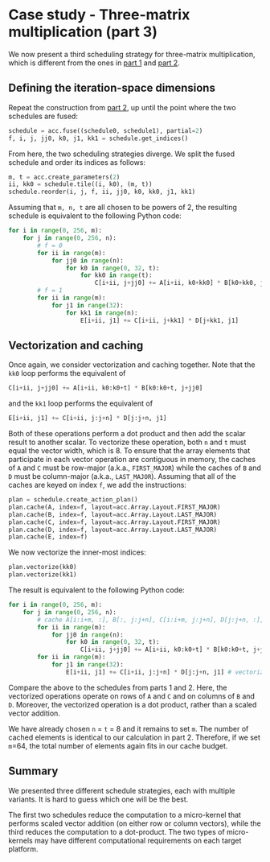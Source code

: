 [//]: # (Project: Accera)
[//]: # (Version: 1.2.0)

# Case study - Three-matrix multiplication (part 3)
We now present a third scheduling strategy for three-matrix multiplication, which is different from the ones in [part 1](<Three-matrix%20multiplication%20-%20part%201.md>) and [part 2](<Three-matrix%20multiplication%20-%20part%202.md>).

## Defining the iteration-space dimensions
Repeat the construction from [part 2](<Three-matrix%20multiplication%20-%20part%202.md>), up until the point where the two schedules are fused:
```python
schedule = acc.fuse((schedule0, schedule1), partial=2)
f, i, j, jj0, k0, j1, kk1 = schedule.get_indices()
```
From here, the two scheduling strategies diverge. We split the fused schedule and order its indices as follows:
```python
m, t = acc.create_parameters(2)
ii, kk0 = schedule.tile((i, k0), (m, t))
schedule.reorder(i, j, f, ii, jj0, k0, kk0, j1, kk1)
```
Assuming that `m, n, t` are all chosen to be powers of 2, the resulting schedule is equivalent to the following Python code:
```python
for i in range(0, 256, m):
    for j in range(0, 256, n):
        # f = 0
        for ii in range(m):
            for jj0 in range(n):
                for k0 in range(0, 32, t):
                    for kk0 in range(t):
                        C[i+ii, j+jj0] += A[i+ii, k0+kk0] * B[k0+kk0, j+jj0]
        # f = 1
        for ii in range(m):
            for j1 in range(32):
                for kk1 in range(n):
                    E[i+ii, j1] += C[i+ii, j+kk1] * D[j+kk1, j1]
```

## Vectorization and caching
Once again, we consider vectorization and caching together. Note that the `kk0` loop performs the equivalent of
```python
C[i+ii, j+jj0] += A[i+ii, k0:k0+t] * B[k0:k0+t, j+jj0]
```
and the `kk1` loop performs the equivalent of
```python
E[i+ii, j1] += C[i+ii, j:j+n] * D[j:j+n, j1]
```
Both of these operations perform a dot product and then add the scalar result to another scalar. To vectorize these operation, both `n` and `t` must equal the vector width, which is 8. To ensure that the array elements that participate in each vector operation are contiguous in memory, the caches of `A` and `C` must be row-major (a.k.a., `FIRST_MAJOR`) while the caches of `B` and `D` must be column-major (a.k.a., `LAST_MAJOR`). Assuming that all of the caches are keyed on index `f`, we add the instructions:
```Python
plan = schedule.create_action_plan()
plan.cache(A, index=f, layout=acc.Array.Layout.FIRST_MAJOR)
plan.cache(B, index=f, layout=acc.Array.Layout.LAST_MAJOR)
plan.cache(C, index=f, layout=acc.Array.Layout.FIRST_MAJOR)
plan.cache(D, index=f, layout=acc.Array.Layout.LAST_MAJOR)
plan.cache(E, index=f)
```
We now vectorize the inner-most indices:
```python
plan.vectorize(kk0)
plan.vectorize(kk1)
```
The result is equivalent to the following Python code:
```python
for i in range(0, 256, m):
    for j in range(0, 256, n):
        # cache A[i:i+m, :], B[:, j:j+n], C[i:i+m, j:j+n], D[j:j+n, :], E[i:i+m, :]
        for ii in range(m):
            for jj0 in range(n):
                for k0 in range(0, 32, t):
                    C[i+ii, j+jj0] += A[i+ii, k0:k0+t] * B[k0:k0+t, j+jj0] # vectorized index kk0
        for ii in range(m):
            for j1 in range(32):
                E[i+ii, j1] += C[i+ii, j:j+n] * D[j:j+n, j1] # vectorized index kk1
```
Compare the above to the schedules from parts 1 and 2. Here, the vectorized operations operate on rows of `A` and `C` and on columns of `B` and `D`. Moreover, the vectorized operation is a dot product, rather than a scaled vector addition.

We have already chosen `n` = `t` = 8 and it remains to set `m`. The number of cached elements is identical to our calculation in part 2. Therefore, if we set `m`=64, the total number of elements again fits in our cache budget.

<!--TODO

* Try swapping the order of `i` and `j`
* Try all permutations of `ii, jj0, k0`.
* Try swapping `ii1` and `j1`.
* Try forcing `E`'s cache to a specific layout.
* Why are all the caches keyed on `f`?
* Add optimizations from the standard 2-matrix multiplication
* How to choose between the different schedules proposed on parts 1,2,3? Maybe just emit all of them and measure their performance empirically.
-->

## Summary
We presented three different schedule strategies, each with multiple variants. It is hard to guess which one will be the best.

The first two schedules reduce the computation to a micro-kernel that performs scaled vector addition (on either row or column vectors), while the third reduces the computation to a dot-product. The two types of micro-kernels may have different computational requirements on each target platform.
